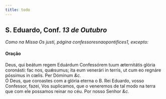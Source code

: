 ```yaml
---
title: todo
---
```

<h2 class="text-center">S. Eduardo, Conf. <em>13 de Outubro</em></h2>

<em>Como na Missa Os justi, página confessoresnaopontifices1, excepto:</em>

<h4 class="text-center">Oração</h4>
<div class="container-fluid">
<div class="row">
<div class="dropcap text-justify">
Deus, qui beátum regem Eduárdum Confessórem tuum æternitátis glória coronásti: fac nos, quǽsumus; ita eum venerári in terris, ut cum eo regnáre póssimus in cœlis. Per Dóminum <em>&c.</em>
</div>
<div class="dropcap text-justify">
Ó Deus, que coroastes com a glória eterna o B. Rei Eduardo, vosso Confessor, fazei, Vos suplicamos, que o veneremos de tal modo na terra que com ele possamos reinar no céu. Por nosso Senhor <em>&c.</em>
</div>
</div>
</div>